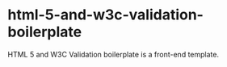 # html-5-and-w3c-validation-boilerplate

HTML 5 and W3C Validation boilerplate is a front-end template.